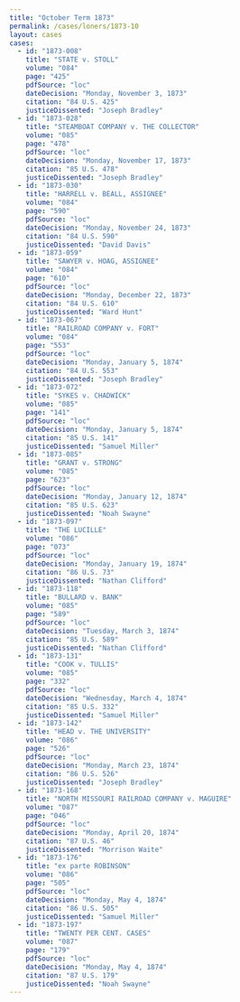 ```yaml
---
title: "October Term 1873"
permalink: /cases/loners/1873-10
layout: cases
cases:
  - id: "1873-008"
    title: "STATE v. STOLL"
    volume: "084"
    page: "425"
    pdfSource: "loc"
    dateDecision: "Monday, November 3, 1873"
    citation: "84 U.S. 425"
    justiceDissented: "Joseph Bradley"
  - id: "1873-028"
    title: "STEAMBOAT COMPANY v. THE COLLECTOR"
    volume: "085"
    page: "478"
    pdfSource: "loc"
    dateDecision: "Monday, November 17, 1873"
    citation: "85 U.S. 478"
    justiceDissented: "Joseph Bradley"
  - id: "1873-030"
    title: "HARRELL v. BEALL, ASSIGNEE"
    volume: "084"
    page: "590"
    pdfSource: "loc"
    dateDecision: "Monday, November 24, 1873"
    citation: "84 U.S. 590"
    justiceDissented: "David Davis"
  - id: "1873-059"
    title: "SAWYER v. HOAG, ASSIGNEE"
    volume: "084"
    page: "610"
    pdfSource: "loc"
    dateDecision: "Monday, December 22, 1873"
    citation: "84 U.S. 610"
    justiceDissented: "Ward Hunt"
  - id: "1873-067"
    title: "RAILROAD COMPANY v. FORT"
    volume: "084"
    page: "553"
    pdfSource: "loc"
    dateDecision: "Monday, January 5, 1874"
    citation: "84 U.S. 553"
    justiceDissented: "Joseph Bradley"
  - id: "1873-072"
    title: "SYKES v. CHADWICK"
    volume: "085"
    page: "141"
    pdfSource: "loc"
    dateDecision: "Monday, January 5, 1874"
    citation: "85 U.S. 141"
    justiceDissented: "Samuel Miller"
  - id: "1873-085"
    title: "GRANT v. STRONG"
    volume: "085"
    page: "623"
    pdfSource: "loc"
    dateDecision: "Monday, January 12, 1874"
    citation: "85 U.S. 623"
    justiceDissented: "Noah Swayne"
  - id: "1873-097"
    title: "THE LUCILLE"
    volume: "086"
    page: "073"
    pdfSource: "loc"
    dateDecision: "Monday, January 19, 1874"
    citation: "86 U.S. 73"
    justiceDissented: "Nathan Clifford"
  - id: "1873-118"
    title: "BULLARD v. BANK"
    volume: "085"
    page: "589"
    pdfSource: "loc"
    dateDecision: "Tuesday, March 3, 1874"
    citation: "85 U.S. 589"
    justiceDissented: "Nathan Clifford"
  - id: "1873-131"
    title: "COOK v. TULLIS"
    volume: "085"
    page: "332"
    pdfSource: "loc"
    dateDecision: "Wednesday, March 4, 1874"
    citation: "85 U.S. 332"
    justiceDissented: "Samuel Miller"
  - id: "1873-142"
    title: "HEAD v. THE UNIVERSITY"
    volume: "086"
    page: "526"
    pdfSource: "loc"
    dateDecision: "Monday, March 23, 1874"
    citation: "86 U.S. 526"
    justiceDissented: "Joseph Bradley"
  - id: "1873-168"
    title: "NORTH MISSOURI RAILROAD COMPANY v. MAGUIRE"
    volume: "087"
    page: "046"
    pdfSource: "loc"
    dateDecision: "Monday, April 20, 1874"
    citation: "87 U.S. 46"
    justiceDissented: "Morrison Waite"
  - id: "1873-176"
    title: "ex parte ROBINSON"
    volume: "086"
    page: "505"
    pdfSource: "loc"
    dateDecision: "Monday, May 4, 1874"
    citation: "86 U.S. 505"
    justiceDissented: "Samuel Miller"
  - id: "1873-197"
    title: "TWENTY PER CENT. CASES"
    volume: "087"
    page: "179"
    pdfSource: "loc"
    dateDecision: "Monday, May 4, 1874"
    citation: "87 U.S. 179"
    justiceDissented: "Noah Swayne"
---
```

